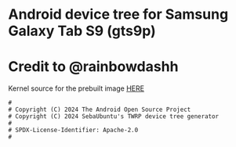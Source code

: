 # Android device tree for Samsung Galaxy Tab S9 (gts9p)

# Credit to @rainbowdashh

Kernel source for the prebuilt image [HERE](https://github.com/rainbowdashh/android_kernel_samsung_sm8550-q5q)

```
#
# Copyright (C) 2024 The Android Open Source Project
# Copyright (C) 2024 SebaUbuntu's TWRP device tree generator
#
# SPDX-License-Identifier: Apache-2.0
#
```
